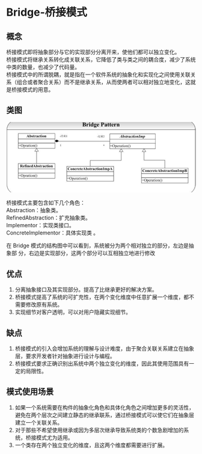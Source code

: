 # Bridge-桥接模式
## 概念
桥接模式即将抽象部分与它的实现部分分离开来，使他们都可以独立变化。  
桥接模式将继承关系转化成关联关系，它降低了类与类之间的耦合度，减少了系统中类的数量，也减少了代码量。  
 桥接模式中的所谓脱耦，就是指在一个软件系统的抽象化和实现化之间使用关联关系（组合或者聚合关系）而不是继承关系，从而使两者可以相对独立地变化，这就是桥接模式的用意。  

## 类图
![类图](../../../../../../../../images/bridge.png)   

桥接模式主要包含如下几个角色：  
Abstraction：抽象类。   
RefinedAbstraction：扩充抽象类。   
Implementor：实现类接口。   
ConcreteImplementor：具体实现类 。  

在 Bridge 模式的结构图中可以看到，系统被分为两个相对独立的部分，左边是抽象部
分，右边是实现部分，这两个部分可以互相独立地进行修改  

## 优点
1. 分离抽象接口及其实现部分。提高了比继承更好的解决方案。  
2. 桥接模式提高了系统的可扩充性，在两个变化维度中任意扩展一个维度，都不需要修改原有系统。  
3. 实现细节对客户透明，可以对用户隐藏实现细节。  

## 缺点
1. 桥接模式的引入会增加系统的理解与设计难度，由于聚合关联关系建立在抽象层，要求开发者针对抽象进行设计与编程。 
2. 桥接模式要求正确识别出系统中两个独立变化的维度，因此其使用范围具有一定的局限性。

## 模式使用场景
1. 如果一个系统需要在构件的抽象化角色和具体化角色之间增加更多的灵活性，避免在两个层次之间建立静态的继承联系，通过桥接模式可以使它们在抽象层建立一个关联关系。
2. 对于那些不希望使用继承或因为多层次继承导致系统类的个数急剧增加的系统，桥接模式尤为适用。
3. 一个类存在两个独立变化的维度，且这两个维度都需要进行扩展。